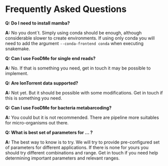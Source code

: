 # Frequently Asked Questions

**Q: Do I need to install mamba?**

**A:** No you dont´t. Simply using conda should be enough, although considerable slower to 
create environments. If using only conda you will need to add the argument `--conda-frontend conda`
when executing snakemake.

**Q: Can I use FooDMe for single end reads?**

**A:** No. If that is something you need, get in touch it may be possible to implement.

**Q: Are IonTorrent data supported?**

**A:** Not yet. But it should be possible with some modifications. Get in touch if this is something you need.

**Q: Can I use FooDMe for bacteria metabarcoding?**

**A:** You could but it is not recommended. There are pipeline more suitables for micro-organisms out there.

**Q: What is best set of parameters for ... ?**

**A:** The best way to know is to try. We will try to provide pre-configured set of parameters
for different applications. If there is none for yours you should try different combinations and range.
Get in touch if you need help determining important parameters and relevant ranges.